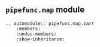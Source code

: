 ## `pipefunc.map` module

```{eval-rst}
.. automodule:: pipefunc.map.zarr
    :members:
    :undoc-members:
    :show-inheritance:
```
